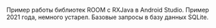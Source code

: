 Пример работы библиотек ROOM с RXJava в Android Studio. Пример 2021 года, немного устарел. Базовые запросы в базу данных SQLite.
